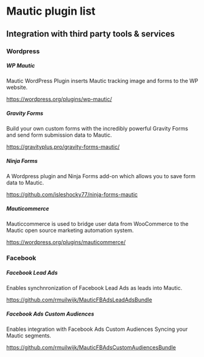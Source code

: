 # Mautic plugin list

## Integration with third party tools & services

### Wordpress

##### WP Mautic

Mautic WordPress Plugin inserts Mautic tracking image and forms to the WP website.

https://wordpress.org/plugins/wp-mautic/

##### Gravity Forms

Build your own custom forms with the incredibly powerful Gravity Forms and send form submission data to Mautic.

https://gravityplus.pro/gravity-forms-mautic/

##### Ninja Forms

A Wordpress plugin and Ninja Forms add-on which allows you to save form data to Mautic.

https://github.com/isleshocky77/ninja-forms-mautic

##### Mauticommerce

Mauticcommerce is used to bridge user data from WooCommerce to the Mautic open source marketing automation system.

https://wordpress.org/plugins/mauticommerce/

### Facebook

##### Facebook Lead Ads

Enables synchnronization of Facebook Lead Ads as leads into Mautic.

https://github.com/rmuilwijk/MauticFBAdsLeadAdsBundle

##### Facebook Ads Custom Audiences

Enables integration with Facebook Ads Custom Audiences Syncing your Mautic segments.

https://github.com/rmuilwijk/MauticFBAdsCustomAudiencesBundle
